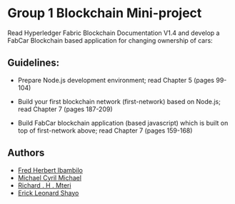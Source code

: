 # Group 1 Blockchain Mini-project

Read Hyperledger Fabric Blockchain Documentation V1.4 and develop a FabCar Blockchain based application for changing ownership of cars:

## Guidelines:


- Prepare Node.js development environment; read Chapter 5 (pages 99-104)

- Build your first blockchain network (first-network) based on Node.js; read Chapter 7 (pages 187-209)

- Build FabCar blockchain application (based javascript) which is built on top of first-network above; read Chapter 7 (pages 159-168)



## Authors

- [Fred Herbert Ibambilo](https://www.github.com/Freditto)
- [Michael Cyril Michael](https://www.github.com/michaelcyril)
- [Richard . H . Mteri](https://www.github.com/Richy04)
- [Erick Leonard Shayo](https://www.github.com/erickshayo)